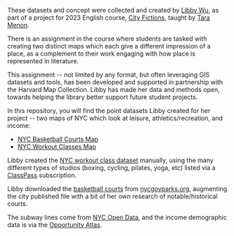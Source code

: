 These datasets and concept were collected and created by [Libby Wu](https://www.linkedin.com/in/libbywu/), as part of a project for 2023 English course, [City Fictions](https://english.fas.harvard.edu/english-184cf-city-fictions-0), taught by [Tara Menon](https://www.tarakmenon.com/). 

There is an assignment in the course where students are tasked with creating two distinct maps which each give a different impression of a place, as a complement to their work engaging with how place is represented in literature.

This assignment -- not limited by any format, but often leveraging GIS datasets and tools, has been developed and supported in partnership with the Harvard Map Collection. Libby has made her data and methods open, towards helping the library better support future student projects. 

In this repository, you will find the point datasets Libby created for her project -- two maps of NYC which look at leisure, athletics/recreation, and income:
- [NYC Basketball Courts Map](https://felt.com/map/NYC-Basketball-Courts-b4zDKvxIRiaJHw8AuD4AxC?loc=40.71992,-73.97417,13.68z&share=1)
- [NYC Workout Classes Map](https://felt.com/map/NYC-Workout-Classes-fYRDJL4tS0q59AWu81qGCXA?loc=40.71574,-73.98585,13.51z&share=1)

Libby created the [NYC workout class dataset](https://github.com/HarvardMapCollection/basketball-fitness-example/blob/main/nyc-fitness-classes.geojson) manually, using the many different types of studios (boxing, cycling, pilates, yoga, etc) listed via a [ClassPass](https://classpass.com/) subscription.

Libby downloaded the [basketball courts](https://github.com/HarvardMapCollection/basketball-fitness-example/blob/main/nyc-basketball-courts.geojson) from [nycgovparks.org](https://www.nycgovparks.org/facilities/basketball), augmenting the city published file with a bit of her own research of notable/historical courts. 

The subway lines come from [NYC Open Data](https://opendata.cityofnewyork.us/), and the income demographic data is via the [Opportunity Atlas](https://www.opportunityatlas.org/). 


